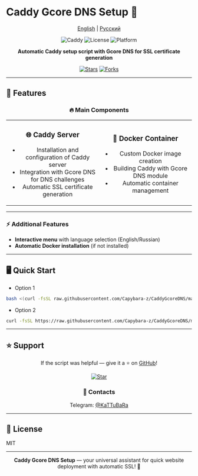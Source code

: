 # Caddy Gcore DNS Setup 🚀

<div align="center">

[English](README.en.md) | [Русский](README.md)

![Caddy](https://img.shields.io/badge/Caddy-2.7-blue)
![License](https://img.shields.io/badge/License-MIT-green)
![Platform](https://img.shields.io/badge/Platform-Ubuntu-orange)

**Automatic Caddy setup script with Gcore DNS for SSL certificate generation**

[![Stars](https://img.shields.io/github/stars/Capybara-z/CaddyGcoreDNS?style=social)](https://github.com/Capybara-z/CaddyGcoreDNS)
[![Forks](https://img.shields.io/github/forks/Capybara-z/CaddyGcoreDNS?style=social)](https://github.com/Capybara-z/CaddyGcoreDNS)

</div>

---

## 🚀 Features

<div align="center">

### 🔥 Main Components

</div>

<table>
<tr>
<td width="50%" align="center">

### 🌐 Caddy Server
- Installation and configuration of Caddy server
- Integration with Gcore DNS for DNS challenges
- Automatic SSL certificate generation

</td>
<td width="50%" align="center">

### 🐳 Docker Container
- Custom Docker image creation
- Building Caddy with Gcore DNS module
- Automatic container management

</td>
</tr>
</table>

<div align="center">

---

</div>

### ⚡ Additional Features
- **Interactive menu** with language selection (English/Russian)
- **Automatic Docker installation** (if not installed)

---

## 🖥️ Quick Start

- Option 1
```bash
bash <(curl -fsSL raw.githubusercontent.com/Capybara-z/CaddyGcoreDNS/main/caddy-gcore-setup.sh)
```
- Option 2
```bash
curl -fsSL https://raw.githubusercontent.com/Capybara-z/CaddyGcoreDNS/main/caddy-gcore-setup.sh -o caddy-gcore-setup.sh && chmod +x caddy-gcore-setup.sh && sudo bash ./caddy-gcore-setup.sh
```

---

## ⭐️ Support

<div align="center">

If the script was helpful — give it a ⭐️ on [GitHub](https://github.com/Capybara-z/CaddyGcoreDNS)!

[![Star](https://img.shields.io/github/stars/Capybara-z/CaddyGcoreDNS?style=social)](https://github.com/Capybara-z/CaddyGcoreDNS)

### 📱 Contacts
 Telegram: [@KaTTuBaRa](https://t.me/KaTTuBaRa)

</div>

---

## 📄 License

MIT

---

<div align="center">

**Caddy Gcore DNS Setup** — your universal assistant for quick website deployment with automatic SSL! 🚀

</div> 